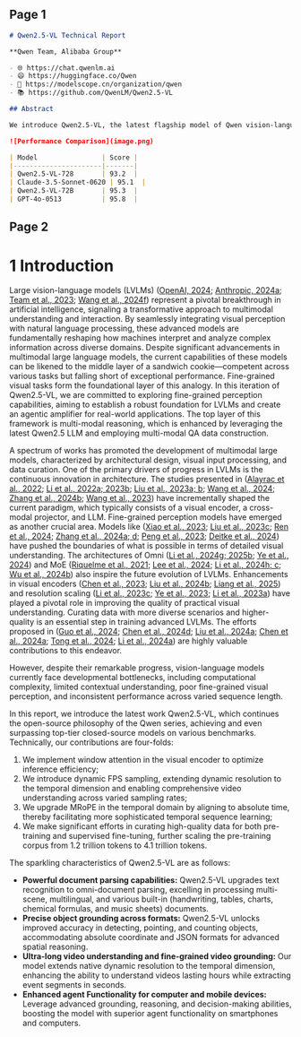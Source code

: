 ## Page 1

```markdown
# Qwen2.5-VL Technical Report

**Qwen Team, Alibaba Group**

- 🌐 https://chat.qwenlm.ai
- 😄 https://huggingface.co/Qwen
- 🔗 https://modelscope.cn/organization/qwen
- 📚 https://github.com/QwenLM/Qwen2.5-VL

## Abstract

We introduce Qwen2.5-VL, the latest flagship model of Qwen vision-language series, which demonstrates significant advancements in both foundational capabilities and innovative functionalities. Qwen2.5-VL achieves a major leap forward in understanding and interacting with the world through enhanced visual recognition, precise object localization, robust document parsing, and long-video comprehension. A standout feature of Qwen2.5-VL is its ability to localize objects using bounding boxes or points accurately. It provides robust structured data extraction from invoices, forms, and tables, as well as detailed analysis of charts, diagrams, and layouts. To handle complex inputs, Qwen2.5-VL introduces dynamic resolution processing and absolute time encoding, enabling it to process images of varying sizes and videos of extended durations (up to hours) with second-level event localization. This allows the model to natively perceive spatial scales and temporal dynamics without relying on traditional normalization techniques. By training a native dynamic-resolution Vision Transformer (ViT) from scratch and incorporating Window Attention, we have significantly reduced computational overhead while maintaining native resolution. As a result, Qwen2.5-VL excels not only in static image and document understanding but also as an interactive visual agent capable of reasoning, tool usage, and task execution in real-world scenarios such as operating computers and mobile devices. The model achieves strong generalization across domains without requiring task-specific fine-tuning. Qwen2.5-VL is available in three sizes, addressing diverse use cases from edge AI to high-performance computing. The flagship Qwen2.5-VL-72B model matches state-of-the-art models like GPT-4o and Claude 3.5 Sonnet, particularly excelling in document and diagram understanding. The smaller Qwen2.5-VL-7B and Qwen2.5-VL-3B models outperform comparable competitors, offering strong capabilities even in resource-constrained environments. Additionally, Qwen2.5-VL maintains robust linguistic performance, preserving the core language competencies of the Qwen2.5 LLM.

![Performance Comparison](image.png)

| Model                | Score |
|----------------------|-------|
| Qwen2.5-VL-728       | 93.2  |
| Claude-3.5-Sonnet-0620 | 95.1  |
| Qwen2.5-VL-72B       | 95.3  |
| GPT-4o-0513          | 95.8  |

```

## Page 2

# 1 Introduction

Large vision-language models (LVLMs) ([OpenAI, 2024](https://openai.com/blog/); [Anthropic, 2024a](https://www.anthropic.com/index); [Team et al., 2023](https://example.com/team2023); [Wang et al., 2024f](https://example.com/wang2024f)) represent a pivotal breakthrough in artificial intelligence, signaling a transformative approach to multimodal understanding and interaction. By seamlessly integrating visual perception with natural language processing, these advanced models are fundamentally reshaping how machines interpret and analyze complex information across diverse domains. Despite significant advancements in multimodal large language models, the current capabilities of these models can be likened to the middle layer of a sandwich cookie—competent across various tasks but falling short of exceptional performance. Fine-grained visual tasks form the foundational layer of this analogy. In this iteration of Qwen2.5-VL, we are committed to exploring fine-grained perception capabilities, aiming to establish a robust foundation for LVLMs and create an agentic amplifier for real-world applications. The top layer of this framework is multi-modal reasoning, which is enhanced by leveraging the latest Qwen2.5 LLM and employing multi-modal QA data construction.

A spectrum of works has promoted the development of multimodal large models, characterized by architectural design, visual input processing, and data curation. One of the primary drivers of progress in LVLMs is the continuous innovation in architecture. The studies presented in ([Alayrac et al., 2022](https://example.com/alayrac2022); [Li et al., 2022a; 2023b](https://example.com/li2022a); [Liu et al., 2023a; b](https://example.com/liu2023a); [Wang et al., 2024](https://example.com/wang2024); [Zhang et al., 2024b](https://example.com/zhang2024b); [Wang et al., 2023](https://example.com/wang2023)) have incrementally shaped the current paradigm, which typically consists of a visual encoder, a cross-modal projector, and LLM. Fine-grained perception models have emerged as another crucial area. Models like ([Xiao et al., 2023](https://example.com/xiao2023); [Liu et al., 2023c](https://example.com/liu2023c); [Ren et al., 2024](https://example.com/ren2024); [Zhang et al., 2024a; d](https://example.com/zhang2024a); [Peng et al., 2023](https://example.com/peng2023); [Deitke et al., 2024](https://example.com/deitke2024)) have pushed the boundaries of what is possible in terms of detailed visual understanding. The architectures of Omni ([Li et al., 2024g; 2025b](https://example.com/li2024g); [Ye et al., 2024](https://example.com/ye2024)) and MoE ([Riquelme et al., 2021](https://example.com/riquelme2021); [Lee et al., 2024](https://example.com/lee2024); [Li et al., 2024h; c](https://example.com/li2024h); [Wu et al., 2024b](https://example.com/wu2024b)) also inspire the future evolution of LVLMs. Enhancements in visual encoders ([Chen et al., 2023](https://example.com/chen2023); [Liu et al., 2024b](https://example.com/liu2024b); [Liang et al., 2025](https://example.com/liang2025)) and resolution scaling ([Li et al., 2023c](https://example.com/li2023c); [Ye et al., 2023](https://example.com/ye2023); [Li et al., 2023a](https://example.com/li2023a)) have played a pivotal role in improving the quality of practical visual understanding. Curating data with more diverse scenarios and higher-quality is an essential step in training advanced LVLMs. The efforts proposed in ([Guo et al., 2024](https://example.com/guo2024); [Chen et al., 2024d](https://example.com/chen2024d); [Liu et al., 2024a](https://example.com/liu2024a); [Chen et al., 2024a](https://example.com/chen2024a); [Tong et al., 2024](https://example.com/tong2024); [Li et al., 2024a](https://example.com/li2024a)) are highly valuable contributions to this endeavor.

However, despite their remarkable progress, vision-language models currently face developmental bottlenecks, including computational complexity, limited contextual understanding, poor fine-grained visual perception, and inconsistent performance across varied sequence length.

In this report, we introduce the latest work Qwen2.5-VL, which continues the open-source philosophy of the Qwen series, achieving and even surpassing top-tier closed-source models on various benchmarks. Technically, our contributions are four-folds: 
1. We implement window attention in the visual encoder to optimize inference efficiency;
2. We introduce dynamic FPS sampling, extending dynamic resolution to the temporal dimension and enabling comprehensive video understanding across varied sampling rates;
3. We upgrade MRoPE in the temporal domain by aligning to absolute time, thereby facilitating more sophisticated temporal sequence learning;
4. We make significant efforts in curating high-quality data for both pre-training and supervised fine-tuning, further scaling the pre-training corpus from 1.2 trillion tokens to 4.1 trillion tokens.

The sparkling characteristics of Qwen2.5-VL are as follows:

- **Powerful document parsing capabilities:** Qwen2.5-VL upgrades text recognition to omni-document parsing, excelling in processing multi-scene, multilingual, and various built-in (handwriting, tables, charts, chemical formulas, and music sheets) documents.
- **Precise object grounding across formats:** Qwen2.5-VL unlocks improved accuracy in detecting, pointing, and counting objects, accommodating absolute coordinate and JSON formats for advanced spatial reasoning.
- **Ultra-long video understanding and fine-grained video grounding:** Our model extends native dynamic resolution to the temporal dimension, enhancing the ability to understand videos lasting hours while extracting event segments in seconds.
- **Enhanced agent Functionality for computer and mobile devices:** Leverage advanced grounding, reasoning, and decision-making abilities, boosting the model with superior agent functionality on smartphones and computers.